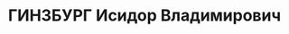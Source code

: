 ---
title: ГИНЗБУРГ Исидор Владимирович
description: "Род. в 1887, Витебская губ., г. Полоцк, еврей, обр.: высшее, член ВКП(б).\
  \ Проживал: Москва, Каретный ряд, д. 2, кв. 10. Директор ветеринарного павильона\
  \ на Всесоюзной сельскохозяйственной выставке \n  Арестован 14.08.1937. Обв. в участии\
  \ в антисоветской террористической организации. Приговор: ВК ВС СССР, 28.11.1937\
  \ – ВМН. Расстрелян 28.11.1937, г.Москва. \n  Реабилитирован ВК ВС СССР ноябрь 1956"
---